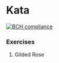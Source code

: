 # Kata

[![BCH compliance](https://bettercodehub.com/edge/badge/pojozhang/kata?branch=master)](https://bettercodehub.com/)

### Exercises
1. Gilded Rose
